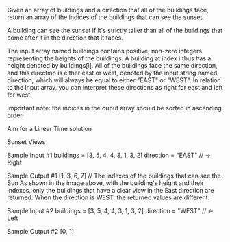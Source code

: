 Given an array of buildings and a direction that all of the buildings face, return an array of the indices of the buildings that can see the sunset.

A building can see the sunset if it's strictly taller than all of the buildings that come after it in the direction that it faces.

The input array named buildings contains positive, non-zero integers representing the heights of the buildings. 
A building at index i thus has a height denoted by buildings[i]. All of the buildings face the same direction, 
and this direction is either east or west, denoted by the input string named direction, which will always be equal to 
either "EAST" or "WEST". In relation to the input array, you can interpret these directions as right for east and left for west.

Important note: the indices in the ouput array should be sorted in ascending order.

Aim for a Linear Time solution

Sunset Views

Sample Input #1
buildings = [3, 5, 4, 4, 3, 1, 3, 2]
direction = "EAST" // -> Right

Sample Output #1
[1, 3, 6, 7] // The indexes of the buildings that can see the Sun
As shown in the image above, with the building's height and their indexes, only the buildings that have a clear 
view in the East direction are returned. When the direction is WEST, the returned values are different.

Sample Input #2
buildings = [3, 5, 4, 4, 3, 1, 3, 2]
direction = "WEST" // <- Left

Sample Output #2
[0, 1]